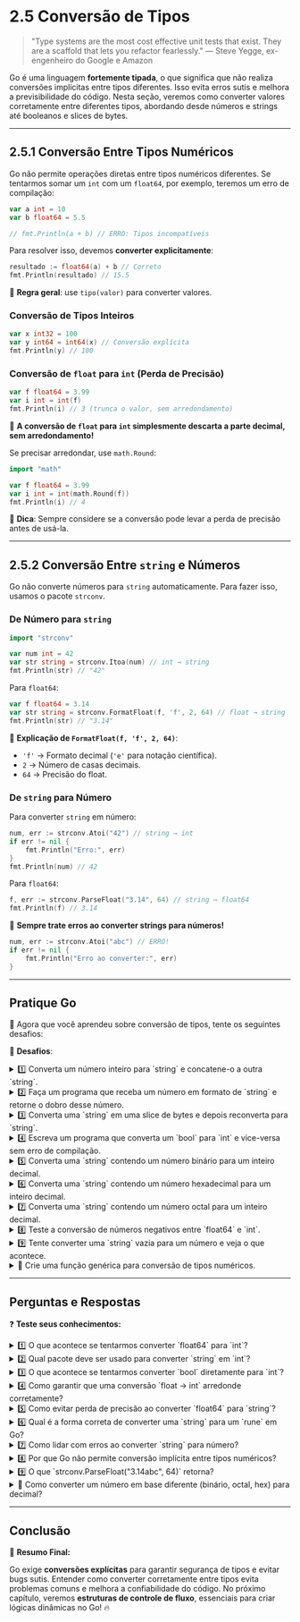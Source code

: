 # **2.5 Conversão de Tipos**

> "Type systems are the most cost effective unit tests that exist. They are a scaffold that lets you refactor fearlessly." — Steve Yegge, ex-engenheiro do Google e Amazon

Go é uma linguagem **fortemente tipada**, o que significa que não realiza conversões implícitas entre tipos diferentes. Isso evita erros sutis e melhora a previsibilidade do código. Nesta seção, veremos como converter valores corretamente entre diferentes tipos, abordando desde números e strings até booleanos e slices de bytes.

---

## **2.5.1 Conversão Entre Tipos Numéricos**

Go não permite operações diretas entre tipos numéricos diferentes. Se tentarmos somar um `int` com um `float64`, por exemplo, teremos um erro de compilação:

```go
var a int = 10
var b float64 = 5.5

// fmt.Println(a + b) // ERRO: Tipos incompatíveis
```

Para resolver isso, devemos **converter explicitamente**:

```go
resultado := float64(a) + b // Correto
fmt.Println(resultado) // 15.5
```

📌 **Regra geral**: use `tipo(valor)` para converter valores.

### **Conversão de Tipos Inteiros**

```go
var x int32 = 100
var y int64 = int64(x) // Conversão explícita
fmt.Println(y) // 100
```

### **Conversão de `float` para `int` (Perda de Precisão)**

```go
var f float64 = 3.99
var i int = int(f)
fmt.Println(i) // 3 (trunca o valor, sem arredondamento)
```

📌 **A conversão de `float` para `int` simplesmente descarta a parte decimal, sem arredondamento!**

Se precisar arredondar, use `math.Round`:

```go
import "math"

var f float64 = 3.99
var i int = int(math.Round(f))
fmt.Println(i) // 4
```

🔹 **Dica**: Sempre considere se a conversão pode levar a perda de precisão antes de usá-la.

---

## **2.5.2 Conversão Entre `string` e Números**

Go não converte números para `string` automaticamente. Para fazer isso, usamos o pacote `strconv`.

### **De Número para `string`**

```go
import "strconv"

var num int = 42
var str string = strconv.Itoa(num) // int → string
fmt.Println(str) // "42"
```

Para `float64`:

```go
var f float64 = 3.14
var str string = strconv.FormatFloat(f, 'f', 2, 64) // float → string
fmt.Println(str) // "3.14"
```

📌 **Explicação de `FormatFloat(f, 'f', 2, 64)`**:
- `'f'` → Formato decimal (`'e'` para notação científica).
- `2` → Número de casas decimais.
- `64` → Precisão do float.

### **De `string` para Número**

Para converter `string` em número:

```go
num, err := strconv.Atoi("42") // string → int
if err != nil {
    fmt.Println("Erro:", err)
}
fmt.Println(num) // 42
```

Para `float64`:

```go
f, err := strconv.ParseFloat("3.14", 64) // string → float64
fmt.Println(f) // 3.14
```

📌 **Sempre trate erros ao converter strings para números!**

```go
num, err := strconv.Atoi("abc") // ERRO!
if err != nil {
    fmt.Println("Erro ao converter:", err)
}
```

---

## **Pratique Go**

🎯 Agora que você aprendeu sobre conversão de tipos, tente os seguintes desafios:

🔨 **Desafios**:

<details>
  <summary>1️⃣ Converta um número inteiro para `string` e concatene-o a outra `string`.</summary>
  
  ```go
  num := 42
  str := "O resultado é: " + strconv.Itoa(num)
  fmt.Println(str) // "O resultado é: 42"
  ```
</details>

<details>
  <summary>2️⃣ Faça um programa que receba um número em formato de `string` e retorne o dobro desse número.</summary>
  
  ```go
  input := "21"
  num, _ := strconv.Atoi(input)
  fmt.Println(num * 2) // 42
  ```
</details>

<details>
  <summary>3️⃣ Converta uma `string` em uma slice de bytes e depois reconverta para `string`.</summary>
  
  ```go
  s := "GoLang"
  b := []byte(s)
  s2 := string(b)
  fmt.Println(s2) // "GoLang"
  ```
</details>

<details>
  <summary>4️⃣ Escreva um programa que converta um `bool` para `int` e vice-versa sem erro de compilação.</summary>
  
  ```go
  var b bool = true
  var i int
  if b {
      i = 1
  } else {
      i = 0
  }
  fmt.Println(i) // 1
  ```
</details>

<details>
  <summary>5️⃣ Converta uma `string` contendo um número binário para um inteiro decimal.</summary>
  
  ```go
  bin := "1010"
  num, _ := strconv.ParseInt(bin, 2, 64)
  fmt.Println(num) // 10
  ```
</details>

<details>
  <summary>6️⃣ Converta uma `string` contendo um número hexadecimal para um inteiro decimal.</summary>
  
  ```go
  hex := "1A"
  num, _ := strconv.ParseInt(hex, 16, 64)
  fmt.Println(num) // 26
  ```
</details>

<details>
  <summary>7️⃣ Converta uma `string` contendo um número octal para um inteiro decimal.</summary>
  
  ```go
  oct := "12"
  num, _ := strconv.ParseInt(oct, 8, 64)
  fmt.Println(num) // 10
  ```
</details>

<details>
  <summary>8️⃣ Teste a conversão de números negativos entre `float64` e `int`.</summary>
  
  ```go
  f := -3.99
  i := int(f)
  fmt.Println(i) // -3 (sem arredondamento)
  ```
</details>

<details>
  <summary>9️⃣ Tente converter uma `string` vazia para um número e veja o que acontece.</summary>
  
  ```go
  num, err := strconv.Atoi("")
  fmt.Println(num, err) // 0, erro
  ```
</details>

<details>
  <summary>🔢 Crie uma função genérica para conversão de tipos numéricos.</summary>
  
  ```go
  func convert[T any](val T) string {
      return fmt.Sprintf("%v", val)
  }
  fmt.Println(convert(42))   // "42"
  fmt.Println(convert(3.14)) // "3.14"
  ```
</details>

---

## **Perguntas e Respostas**

❓ **Teste seus conhecimentos:**

<details>
  <summary>1️⃣ O que acontece se tentarmos converter `float64` para `int`?</summary>
  O valor será truncado, removendo a parte decimal.
</details>

<details>
  <summary>2️⃣ Qual pacote deve ser usado para converter `string` em `int`?</summary>
  O pacote `strconv` fornece `strconv.Atoi` e `strconv.ParseInt`.
</details>

<details>
  <summary>3️⃣ O que acontece se tentarmos converter `bool` diretamente para `int`?</summary>
  Go não permite essa conversão diretamente. É necessário usar uma estrutura condicional.
</details>

<details>
  <summary>4️⃣ Como garantir que uma conversão `float → int` arredonde corretamente?</summary>
  Use `math.Round()` antes de converter.
</details>

<details>
  <summary>5️⃣ Como evitar perda de precisão ao converter `float64` para `string`?</summary>
  Use `strconv.FormatFloat(f, 'f', -1, 64)`.
</details>

<details>
  <summary>6️⃣ Qual é a forma correta de converter uma `string` para um `rune` em Go?</summary>
  Use `runes := []rune("texto")`.
</details>

<details>
  <summary>7️⃣ Como lidar com erros ao converter `string` para número?</summary>
  Sempre verifique o segundo valor de retorno (`err`) das funções `strconv.Atoi` e `strconv.ParseInt`.
</details>

<details>
  <summary>8️⃣ Por que Go não permite conversão implícita entre tipos numéricos?</summary>
  Para evitar erros sutis de perda de precisão e comportamento inesperado.
</details>

<details>
  <summary>9️⃣ O que `strconv.ParseFloat("3.14abc", 64)` retorna?</summary>
  Retorna um erro, pois o valor não é um float válido.
</details>

<details>
  <summary>🔢 Como converter um número em base diferente (binário, octal, hex) para decimal?</summary>
  Use `strconv.ParseInt(valor, base, 64)`, especificando a base adequada (2, 8, 16).
</details>

---





## **Conclusão**

🚀 **Resumo Final:**

Go exige **conversões explícitas** para garantir segurança de tipos e evitar bugs sutis. Entender como converter corretamente entre tipos evita problemas comuns e melhora a confiabilidade do código. No próximo capítulo, veremos **estruturas de controle de fluxo**, essenciais para criar lógicas dinâmicas no Go! 🔥

